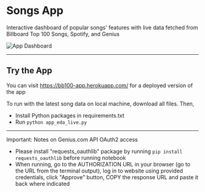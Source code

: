 # Songs App
Interactive dashboard of popular songs' features with live data fetched from Billboard Top 100 Songs, Spotify, and Genius

![App Dashboard](https://octodex.github.com/images/yaktocat.png)

-------------
## Try the App
You can visit https://bb100-app.herokuapp.com/ for a deployed version of the app

To run with the latest song data on local machine, download all files. Then,
- Install Python packages in requirements.txt
- Run `python app_eda_live.py`

---

Important: Notes on Genius.com API OAuth2 access
- Please install "requests_oauthlib" package by running `pip install requests_oauthlib` before running notebook
- When running, go to the AUTHORIZATION URL in your browser (go to the URL from the terminal output), log in to website using provided credentials, click "Approve" button, COPY the response URL and paste it back where indicated


